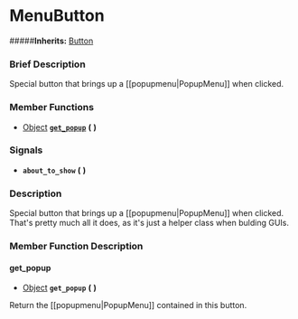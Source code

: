 #  MenuButton  
#####**Inherits:** [Button](class_button)

###  Brief Description  
Special button that brings up a [[popupmenu|PopupMenu]] when clicked.

###  Member Functions 
  * [Object](class_object)  **[`get_popup`](#get_popup)**  **(** **)**

###  Signals  
  *  **`about_to_show`**  **(** **)**

###  Description  
Special button that brings up a [[popupmenu|PopupMenu]] when clicked. That's pretty much all it does, as it's just a helper class when bulding GUIs.

###  Member Function Description  

#### <a name="get_popup">get_popup</a>
  * [Object](class_object)  **`get_popup`**  **(** **)**

Return the [[popupmenu|PopupMenu]] contained in this button.
